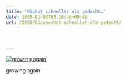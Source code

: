 ```yaml
---
title: 'Wächst schneller als gedacht…'
date: 2008-01-03T03:16:46+00:00
url: /2008/01/waechst-schneller-als-gedacht/




---
```

<div class="flickr">
  <a href="http://www.flickr.com/photos/schreibblogade/2163501466/" title="growing again"><img src="//farm3.static.flickr.com/2281/2163501466_bc2c0075b6.jpg" alt="growing again" /></a></p>

  <p>
    growing again
  </p>
</div>
